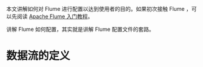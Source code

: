 本文讲解如何对 Flume 进行配置以达到使用者的目的。如果初次接触 Flume ，可以先阅读 [Apache Flume 入门教程][1]。

讲解 Flume 如何配置，其实就是讲解 Flume 配置文件的套路。

# 数据流的定义



[1]: https://www.kooola.com/article/flume-guide